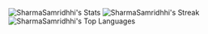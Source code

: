 <!--
**SharmaSamridhhi/SharmaSamridhhi** is a ✨ _special_ ✨ repository because its `README.md` (this file) appears on your GitHub profile.

Here are some ideas to get you started:

- 🔭 I’m currently working on ...
- 🌱 I’m currently learning ...
- 👯 I’m looking to collaborate on ...
- 🤔 I’m looking for help with ...
- 💬 Ask me about ...
- 📫 How to reach me: ...
- 😄 Pronouns: ...
- ⚡ Fun fact: ...
-->
![SharmaSamridhhi's Stats](https://github-readme-stats.vercel.app/api?username=SharmaSamridhhi&theme=onedark&show_icons=true&hide_border=true&count_private=true)
![SharmaSamridhhi's Streak](https://github-readme-streak-stats.herokuapp.com/?user=SharmaSamridhhi&theme=dark&hide_border=true)
![SharmaSamridhhi's Top Languages](https://github-readme-stats.vercel.app/api/top-langs/?username=SharmaSamridhhi&theme=dark&show_icons=true&hide_border=true&layout=compact)
